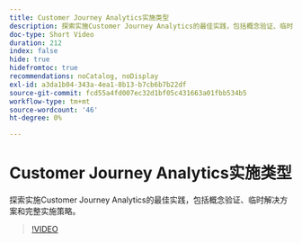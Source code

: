 ```yaml
---
title: Customer Journey Analytics实施类型
description: 探索实施Customer Journey Analytics的最佳实践，包括概念验证、临时解决方案和完整实施策略。
doc-type: Short Video
duration: 212
index: false
hide: true
hidefromtoc: true
recommendations: noCatalog, noDisplay
exl-id: a3da1b04-343a-4ea1-8b13-b7cb6b7b22df
source-git-commit: fcd55a4fd007ec32d1bf05c431663a01fbb534b5
workflow-type: tm+mt
source-wordcount: '46'
ht-degree: 0%

---
```


# Customer Journey Analytics实施类型

探索实施Customer Journey Analytics的最佳实践，包括概念验证、临时解决方案和完整实施策略。

<!-- 62_S113_3442460_211_best-practices-for-implementing-customer-journey-analytics -->
>[!VIDEO](https://video.tv.adobe.com/v/3460076/?learn=on&enablevpops=true&captions=chi_hans)
